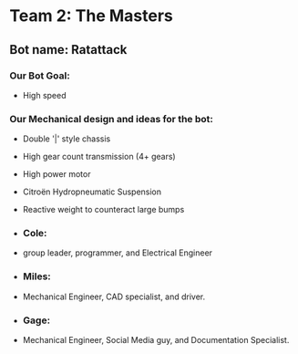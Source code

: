 # Team 2: The Masters

## Bot name: Ratattack

### Our Bot Goal:
* High speed
### Our Mechanical design and ideas for the bot:
* Double '|' style chassis
* High gear count transmission (4+ gears)
* High power motor
* Citroën Hydropneumatic Suspension
* Reactive weight to counteract large bumps

* ### Cole:
* group leader, programmer, and Electrical Engineer
* ### Miles:
* Mechanical Engineer, CAD specialist, and driver.
* ### Gage:
* Mechanical Engineer, Social Media guy, and Documentation Specialist.
